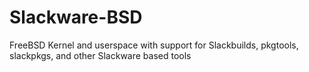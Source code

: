 Slackware-BSD
=============

FreeBSD Kernel and userspace with support for Slackbuilds, pkgtools, slackpkgs, and other Slackware based tools
